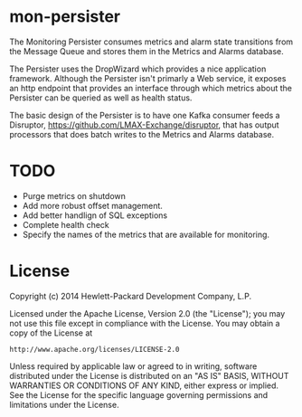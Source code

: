 mon-persister
=============

The Monitoring Persister consumes metrics and alarm state transitions from the Message Queue and stores them in the Metrics and Alarms database.

The Persister uses the DropWizard which provides a nice application framework. Although the Persister isn't primarly a Web service, it exposes an http endpoint that provides an interface through which metrics about the Persister can be queried as well as health status. 

The basic design of the Persister is to have one Kafka consumer feeds a Disruptor, https://github.com/LMAX-Exchange/disruptor, that has output processors that does batch writes to the Metrics and Alarms database. 

# TODO

* Purge metrics on shutdown
* Add more robust offset management.
* Add better handlign of SQL exceptions
* Complete health check
* Specify the names of the metrics that are available for monitoring.

# License

Copyright (c) 2014 Hewlett-Packard Development Company, L.P.

Licensed under the Apache License, Version 2.0 (the "License");
you may not use this file except in compliance with the License.
You may obtain a copy of the License at

    http://www.apache.org/licenses/LICENSE-2.0
    
Unless required by applicable law or agreed to in writing, software
distributed under the License is distributed on an "AS IS" BASIS,
WITHOUT WARRANTIES OR CONDITIONS OF ANY KIND, either express or
implied.
See the License for the specific language governing permissions and
limitations under the License.
